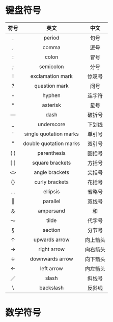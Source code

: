 # 键盘符号

| 符号 |          英文          |   中文   |
| :--: | :--------------------: | :------: |
|  .   |         period         |   句号   |
|  ,   |         comma          |   逗号   |
|  :   |         colon          |   冒号   |
|  ;   |       semicolon        |   分号   |
|  !   |    exclamation mark    |  惊叹号  |
|  ?   |     question mark      |   问号   |
|  -   |         hyphen         |  连字符  |
|  \*  |        asterisk        |   星号   |
|  —   |          dash          |  破折号  |
|  \_  |       underscore       |  下划线  |
|  '   | single quotation marks |  单引号  |
|  "   | double quotation marks |  双引号  |
| ( )  |      parenthesis       |  圆括号  |
| [ ]  |    square brackets     |  方括号  |
|  <>  |     angle brackets     |  尖括号  |
|  {}  |     curly brackets     |  花括号  |
| ...  |        ellipsis        |  省略号  |
|  ‖   |        parallel        |  双线号  |
|  ＆  |       ampersand        |    和    |
|  ～  |         tilde          |  代字号  |
|  §   |        section         |  分节号  |
|  ↑   |     upwards arrow      | 向上箭头 |
|  →   |      right arrow       | 向右箭头 |
|  ↓   |    downwards arrow     | 向下箭头 |
|  ←   |       left arrow       | 向左箭头 |
|  ／  |         slash          |  斜线号  |
|  \   |       backslash        |  反斜线  |

# 数学符号
